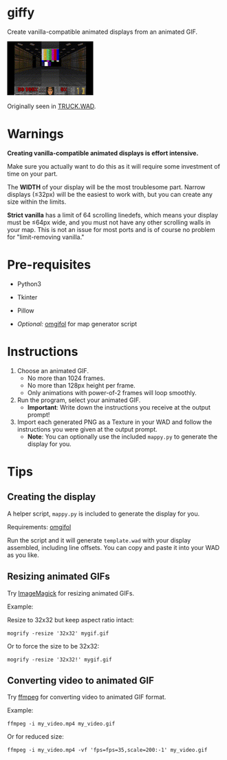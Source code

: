 # giffy

Create vanilla-compatible animated displays from an animated GIF.

![](web/tpn.gif)

Originally seen in [TRUCK.WAD](https://www.doomworld.com/idgames/levels/doom2/deathmatch/s-u/truck).

# Warnings

**Creating vanilla-compatible animated displays is effort intensive.**

Make sure you actually want to do this as it will require some investment of time on your part.

The **WIDTH** of your display will be the most troublesome part. Narrow displays (&le;32px) will be the easiest to work with, but you can create any size within the limits.

**Strict vanilla** has a limit of 64 scrolling linedefs, which means your display must be &le;64px wide, and you must not have any other scrolling walls in your map. This is not an issue for most ports and is of course no problem for "limit-removing vanilla."

# Pre-requisites

* Python3
* Tkinter
* Pillow


* *Optional:* [omgifol](https://github.com/devinacker/omgifol) for map generator script

# Instructions

1. Choose an animated GIF.
    * No more than 1024 frames.
    * No more than 128px height per frame.
    * Only animations with power-of-2 frames will loop smoothly.
2. Run the program, select your animated GIF.
    * **Important**: Write down the instructions you receive at the output prompt!
3. Import each generated PNG as a Texture in your WAD and follow the instructions you were given at the output prompt.
    * **Note**: You can optionally use the included `mappy.py` to generate the display for you.

# Tips

## Creating the display

A helper script, `mappy.py` is included to generate the display for you.

Requirements: [omgifol](https://github.com/devinacker/omgifol)

Run the script and it will generate `template.wad` with your display assembled, including line offsets. You can copy and paste it into your WAD as you like.


## Resizing animated GIFs

Try [ImageMagick](https://imagemagick.org/index.php) for resizing animated GIFs.

Example:

Resize to 32x32 but keep aspect ratio intact:

```
mogrify -resize '32x32' mygif.gif
```

Or to force the size to be 32x32:

```
mogrify -resize '32x32!' mygif.gif
```

## Converting video to animated GIF

Try [ffmpeg](https://ffmpeg.org/) for converting video to animated GIF format.

Example:

```
ffmpeg -i my_video.mp4 my_video.gif
```

Or for reduced size:

```
ffmpeg -i my_video.mp4 -vf 'fps=fps=35,scale=200:-1' my_video.gif
```


